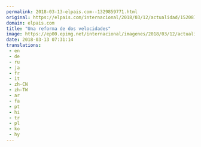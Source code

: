 ```yaml
---
permalink: 2018-03-13-elpais.com--1329859771.html
original: https://elpais.com/internacional/2018/03/12/actualidad/1520878917_146997.html#?ref=rss&format=simple&link=link
domain: elpais.com
title: "Una reforma de dos velocidades"
image: https://ep00.epimg.net/internacional/imagenes/2018/03/12/actualidad/1520878917_146997_1520883707_rrss_normal.jpg
date: 2018-03-13 07:31:14
translations: 
 - en
 - de
 - ru
 - ja
 - fr
 - it
 - zh-CN
 - zh-TW
 - ar
 - fa
 - pt
 - hi
 - tr
 - pl
 - ko
 - hy
---
```


